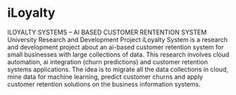 # iLoyalty
ILOYALTY SYSTEMS – AI BASED CUSTOMER RENTENTION SYSTEM
University Research and Development Project 
iLoyalty System is a research and development project about an ai-based customer retention system for small businesses with large collections of data. This research involves cloud automation, ai integration (churn predictions) and customer retention systems applications. The idea is to migrate all the data collections in cloud, mine data for machine learning, predict customer churns and apply customer retention solutions on the business information systems.

